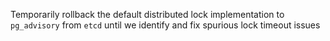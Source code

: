 Temporarily rollback the default distributed lock implementation to `pg_advisory` from `etcd` until we identify and fix spurious lock timeout issues

